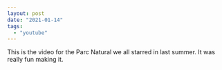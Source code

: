 ```yaml
---
layout: post
date: "2021-01-14"
tags: 
  - "youtube"
---
```


This is the video for the Parc Natural we all starred in last summer. It was really fun making it.
